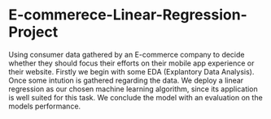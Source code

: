 # E-commerece-Linear-Regression-Project
Using consumer data gathered by an E-commerce company to decide whether they should focus their efforts on their mobile app experience or their website.
Firstly we begin with some EDA (Explantory Data Analysis). Once some intution is gathered regarding the data. We deploy a linear regression as our chosen machine learning algorithm, since its application is well suited for this task.
We conclude the model with an evaluation on the models performance.


